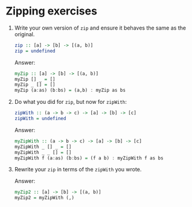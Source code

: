 # Zipping exercises

1. Write your own version of `zip` and ensure it behaves the same as the original.

    ```haskell
    zip :: [a] -> [b] -> [(a, b)]
    zip = undefined
    ```

    Answer:
    ```haskell
    myZip :: [a] -> [b] -> [(a, b)]
    myZip [] _ = []
    myZip _ [] = []
    myZip (a:as) (b:bs) = (a,b) : myZip as bs
    ```

2. Do what you did for `zip`, but now for `zipWith`:
    ```haskell
    zipWith :: (a -> b -> c) -> [a] -> [b] -> [c]
    zipWith = undefined
    ```
    Answer:
    ```haskell
    myZipWith :: (a -> b -> c) -> [a] -> [b] -> [c]
    myZipWith _ [] _ = []
    myZipWith _ _ [] = []
    myZipWith f (a:as) (b:bs) = (f a b) : myZipWith f as bs
    ```

3. Rewrite your `zip` in terms of the `zipWith` you wrote.

    Answer:
    ```haskell
    myZip2 :: [a] -> [b] -> [(a, b)]
    myZip2 = myZipWith (,)
    ```